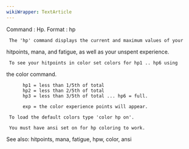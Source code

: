 ```yaml
---
wikiWrapper: TextArticle
---
```

Command : Hp.
Format  : hp

     The 'hp' command displays the current and maximum values of your
hitpoints, mana, and fatigue, as well as your unspent experience.

     To see your hitpoints in color set colors for hp1 .. hp6 using
the color command.

          hp1 = less than 1/5th of total
          hp2 = less than 2/5th of total 
          hp3 = less than 3/5th of total ... hp6 = full.

          exp = the color experience points will appear.

     To load the default colors type 'color hp on'.  

     You must have ansi set on for hp coloring to work.

See also: hitpoints, mana, fatigue, hpw, color, ansi

